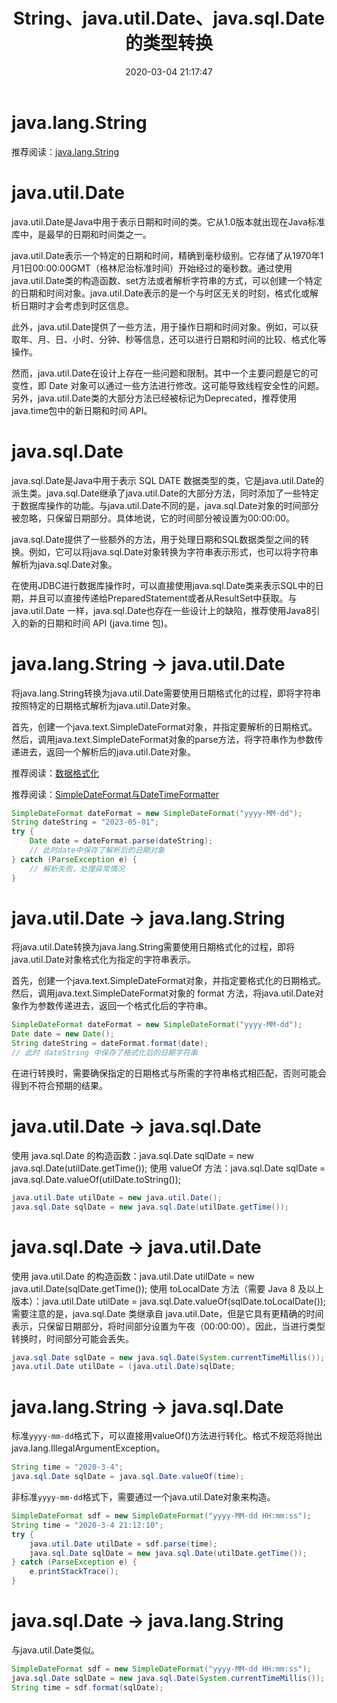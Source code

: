 ﻿---
title: String、java.util.Date、java.sql.Date的类型转换
date: 2020-03-04 21:17:47
summary: 本文分享java.lang.String、java.util.Date、java.sql.Date的互相转化方法。
tags:
- Java
categories:
- Java
---

# java.lang.String

推荐阅读：[java.lang.String](https://blankspace.blog.csdn.net/article/details/130395138)

# java.util.Date

java.util.Date是Java中用于表示日期和时间的类。它从1.0版本就出现在Java标准库中，是最早的日期和时间类之一。

java.util.Date表示一个特定的日期和时间，精确到毫秒级别。它存储了从1970年1月1日00:00:00GMT（格林尼治标准时间）开始经过的毫秒数。通过使用java.util.Date类的构造函数、set方法或者解析字符串的方式，可以创建一个特定的日期和时间对象。java.util.Date表示的是一个与时区无关的时刻，格式化或解析日期时才会考虑到时区信息。

此外，java.util.Date提供了一些方法，用于操作日期和时间对象。例如，可以获取年、月、日、小时、分钟、秒等信息，还可以进行日期和时间的比较、格式化等操作。

然而，java.util.Date在设计上存在一些问题和限制。其中一个主要问题是它的可变性，即 Date 对象可以通过一些方法进行修改。这可能导致线程安全性的问题。另外，java.util.Date类的大部分方法已经被标记为Deprecated，推荐使用java.time包中的新日期和时间 API。

# java.sql.Date

java.sql.Date是Java中用于表示 SQL DATE 数据类型的类，它是java.util.Date的派生类。java.sql.Date继承了java.util.Date的大部分方法，同时添加了一些特定于数据库操作的功能。与java.util.Date不同的是，java.sql.Date对象的时间部分被忽略，只保留日期部分。具体地说，它的时间部分被设置为00:00:00。

java.sql.Date提供了一些额外的方法，用于处理日期和SQL数据类型之间的转换。例如，它可以将java.sql.Date对象转换为字符串表示形式，也可以将字符串解析为java.sql.Date对象。

在使用JDBC进行数据库操作时，可以直接使用java.sql.Date类来表示SQL中的日期，并且可以直接传递给PreparedStatement或者从ResultSet中获取。与java.util.Date 一样，java.sql.Date也存在一些设计上的缺陷，推荐使用Java8引入的新的日期和时间 API (java.time 包)。

# java.lang.String → java.util.Date

将java.lang.String转换为java.util.Date需要使用日期格式化的过程，即将字符串按照特定的日期格式解析为java.util.Date对象。

首先，创建一个java.text.SimpleDateFormat对象，并指定要解析的日期格式。
然后，调用java.text.SimpleDateFormat对象的parse方法，将字符串作为参数传递进去，返回一个解析后的java.util.Date对象。

推荐阅读：[数据格式化](https://blankspace.blog.csdn.net/article/details/104714306)

推荐阅读：[SimpleDateFormat与DateTimeFormatter](https://blankspace.blog.csdn.net/article/details/130446727)

```java
SimpleDateFormat dateFormat = new SimpleDateFormat("yyyy-MM-dd");
String dateString = "2023-05-01";
try {
    Date date = dateFormat.parse(dateString);
    // 此时date中保存了解析后的日期对象
} catch (ParseException e) {
    // 解析失败，处理异常情况
}
```

# java.util.Date → java.lang.String

将java.util.Date转换为java.lang.String需要使用日期格式化的过程，即将java.util.Date对象格式化为指定的字符串表示。

首先，创建一个java.text.SimpleDateFormat对象，并指定要格式化的日期格式。
然后，调用java.text.SimpleDateFormat对象的 format 方法，将java.util.Date对象作为参数传递进去，返回一个格式化后的字符串。

```java
SimpleDateFormat dateFormat = new SimpleDateFormat("yyyy-MM-dd");
Date date = new Date();
String dateString = dateFormat.format(date);
// 此时 dateString 中保存了格式化后的日期字符串
```

在进行转换时，需要确保指定的日期格式与所需的字符串格式相匹配，否则可能会得到不符合预期的结果。

# java.util.Date → java.sql.Date

使用 java.sql.Date 的构造函数：java.sql.Date sqlDate = new java.sql.Date(utilDate.getTime());
使用 valueOf 方法：java.sql.Date sqlDate = java.sql.Date.valueOf(utilDate.toString());

```java
java.util.Date utilDate = new java.util.Date();
java.sql.Date sqlDate = new java.sql.Date(utilDate.getTime());
```

# java.sql.Date → java.util.Date

使用 java.util.Date 的构造函数：java.util.Date utilDate = new java.util.Date(sqlDate.getTime());
使用 toLocalDate 方法（需要 Java 8 及以上版本）：java.util.Date utilDate = java.sql.Date.valueOf(sqlDate.toLocalDate());
需要注意的是，java.sql.Date 类继承自 java.util.Date，但是它具有更精确的时间表示，只保留日期部分，将时间部分设置为午夜（00:00:00）。因此，当进行类型转换时，时间部分可能会丢失。

```java
java.sql.Date sqlDate = new java.sql.Date(System.currentTimeMillis());
java.util.Date utilDate = (java.util.Date)sqlDate;
```

# java.lang.String → java.sql.Date

标准`yyyy-mm-dd`格式下，可以直接用valueOf()方法进行转化。格式不规范将抛出java.lang.IllegalArgumentException。

```java
String time = "2020-3-4";
java.sql.Date sqlDate = java.sql.Date.valueOf(time);
```

非标准`yyyy-mm-dd`格式下，需要通过一个java.util.Date对象来构造。

```java
SimpleDateFormat sdf = new SimpleDateFormat("yyyy-MM-dd HH:mm:ss");
String time = "2020-3-4 21:12:10";
try {
    java.util.Date utilDate = sdf.parse(time);
    java.sql.Date sqlDate = new java.sql.Date(utilDate.getTime());
} catch (ParseException e) {
    e.printStackTrace();
}
```

# java.sql.Date → java.lang.String

与java.util.Date类似。

```java
SimpleDateFormat sdf = new SimpleDateFormat("yyyy-MM-dd HH:mm:ss");
java.sql.Date sqlDate = new java.sql.Date(System.currentTimeMillis());
String time = sdf.format(sqlDate);
```
